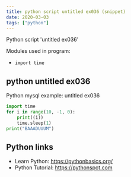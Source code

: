 ```yaml
---
title: python script untitled ex036 (snippet)
date: 2020-03-03
tags: ["python"]
---
```

Python script 'untitled ex036'


Modules used in program: 
* `import time`

## python untitled ex036

Python mysql example: untitled ex036

```python
import time
for i in range(10, -1, 0):
    print((i))
    time.sleep(1)
print("BAAADUUUM")


```

## Python links

- Learn Python: https://pythonbasics.org/
- Python Tutorial: https://pythonspot.com

